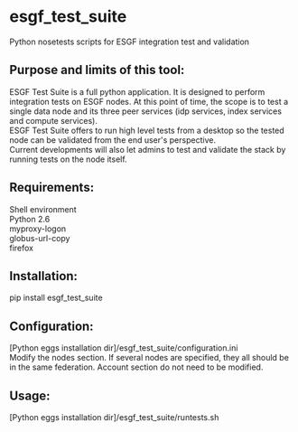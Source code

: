 esgf_test_suite
===============

Python nosetests scripts for ESGF integration test and validation

## Purpose and limits of this tool:

ESGF Test Suite is a full python application. It is designed to perform integration tests on ESGF nodes. At this point of time, the scope is to test a single data node and its three peer services (idp services, index services and compute services).  
ESGF Test Suite offers to run high level tests from a desktop so the tested node can be validated from the end user's perspective.  
Current developments will also let admins to test and validate the stack by running tests on the node itself.

## Requirements:

Shell environment  
Python 2.6  
myproxy-logon  
globus-url-copy  
firefox  

## Installation:

pip install esgf_test_suite

## Configuration:

[Python eggs installation dir]/esgf_test_suite/configuration.ini   
Modify the nodes section. If several nodes are specified, they all should be in the same federation. Account section do not need to be modified.  

## Usage:

[Python eggs installation dir]/esgf_test_suite/runtests.sh  

